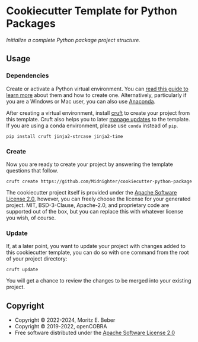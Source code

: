 # Cookiecutter Template for Python Packages

_Initialize a complete Python package project structure._

## Usage

### Dependencies

Create or activate a Python virtual environment. You can [read this guide to
learn more](https://realpython.com/python-virtual-environments-a-primer/) about
them and how to create one. Alternatively, particularly if you are a Windows or
Mac user, you can also use [Anaconda](https://docs.anaconda.com/anaconda/).

After creating a virtual environment, install
[cruft](https://cruft.github.io/cruft/) to create your project from this
template. Cruft also helps you to later [manage
updates](https://cruft.github.io/cruft/#updating-a-project) to the template. If
you are using a conda environment, please use `conda` instead of `pip`.

```shell
pip install cruft jinja2-strcase jinja2-time
```

### Create

Now you are ready to create your project by answering the template questions
that follow.

```shell
cruft create https://github.com/Midnighter/cookiecutter-python-package
```

The cookiecutter project itself is provided under the [Apache Software License
2.0](https://www.apache.org/licenses/LICENSE-2.0), however, you can freely
choose the license for your generated project. MIT, BSD-3-Clause, Apache-2.0, and
proprietary code are supported out of the box, but you can replace this with
whatever license you wish, of course.

### Update

If, at a later point, you want to update your project with changes added to this
cookiecutter template, you can do so with one command from the root of your
project directory:

```shell
cruft update
```

You will get a chance to review the changes to be merged into your existing
project.

## Copyright

* Copyright © 2022-2024, Moritz E. Beber
* Copyright © 2019-2022, openCOBRA
* Free software distributed under the [Apache Software License
  2.0](https://www.apache.org/licenses/LICENSE-2.0)

